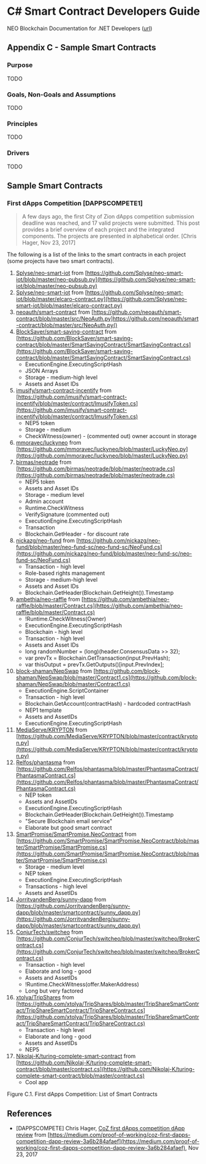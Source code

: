# C# Smart Contract Developers Guide

NEO Blockchain Documentation for .NET Developers ([url](https://github.com/mwherman2000/neo-windocs/tree/master/windocs))

## Appendix C - Sample Smart Contracts

### Purpose

TODO

### Goals, Non-Goals and Assumptions

TODO

### Principles

TODO

### Drivers

TODO

## Sample Smart Contracts

### First dApps Competition [DAPPSCOMPETE1]

>A few days ago, the first City of Zion dApps competition submission deadline was reached, and 17 valid projects were submitted. This post provides a brief overview of each project and the integrated components. The projects are presented in alphabetical order. [Chris Hager, Nov 23, 2017]

The following is a list of the links to the smart contracts in each project (some projects have two smart contracts).

1. [Splyse/neo-smart-iot](https://github.com/Splyse/neo-smart-iot/blob/master/neo-pubsub.py) from [https://github.com/Splyse/neo-smart-iot/blob/master/neo-pubsub.py](https://github.com/Splyse/neo-smart-iot/blob/master/neo-pubsub.py)
2. [Splyse/neo-smart-iot](https://github.com/Splyse/neo-smart-iot/blob/master/elcaro-contract.py) from [https://github.com/Splyse/neo-smart-iot/blob/master/elcaro-contract.py](https://github.com/Splyse/neo-smart-iot/blob/master/elcaro-contract.py)
3. [neoauth/smart-contract](https://github.com/neoauth/smart-contract/blob/master/src/NeoAuth.py) from [https://github.com/neoauth/smart-contract/blob/master/src/NeoAuth.py]https://github.com/neoauth/smart-contract/blob/master/src/NeoAuth.py()
4. [BlockSaver/smart-saving-contract](https://github.com/BlockSaver/smart-saving-contract/blob/master/SmartSavingContract/SmartSavingContract.cs) from [https://github.com/BlockSaver/smart-saving-contract/blob/master/SmartSavingContract/SmartSavingContract.cs](https://github.com/BlockSaver/smart-saving-contract/blob/master/SmartSavingContract/SmartSavingContract.cs)
   * ExecutionEngine.ExecutingScriptHash
   * JSON Arrays
   * Storage - medium-high level
   * Assets and Asset IDs
5. [imusify/smart-contract-incentify](https://github.com/imusify/smart-contract-incentify/blob/master/contract/ImusifyToken.cs) from [https://github.com/imusify/smart-contract-incentify/blob/master/contract/ImusifyToken.cs](https://github.com/imusify/smart-contract-incentify/blob/master/contract/ImusifyToken.cs)
    * NEP5 token
    * Storage - medium
    * CheckWitness(owner) - (commented out) owner account in storage
6. [mmoravec/luckyneo](https://github.com/mmoravec/luckyneo/blob/master/LuckyNeo.py) from [https://github.com/mmoravec/luckyneo/blob/master/LuckyNeo.py](https://github.com/mmoravec/luckyneo/blob/master/LuckyNeo.py)
7. [birmas/neotrade](https://github.com/birmas/neotrade/blob/master/neotrade.cs) from [https://github.com/birmas/neotrade/blob/master/neotrade.cs](https://github.com/birmas/neotrade/blob/master/neotrade.cs)
    * NEP5 token
    * Assets and Asset IDs
    * Storage - medium level
    * Admin account
    * Runtime.CheckWitness
    * VerifySignature (commented out)
    * ExecutionEngine.ExecutingScriptHash
    * Transaction
    * Blockchain.GetHeader - for discount rate
8. [nickazg/neo-fund](https://github.com/nickazg/neo-fund/blob/master/neo-fund-sc/neo-fund-sc/NeoFund.cs) from [https://github.com/nickazg/neo-fund/blob/master/neo-fund-sc/neo-fund-sc/NeoFund.cs](https://github.com/nickazg/neo-fund/blob/master/neo-fund-sc/neo-fund-sc/NeoFund.cs)
    * Transaction - high level
    * Role-based rights management
    * Storage - medium-high level
    * Assets and Asset IDs
    * Blockchain.GetHeader(Blockchain.GetHeight()).Timestamp
9. [ambethia/neo-raffle](https://github.com/ambethia/neo-raffle/blob/master/Contract.cs) from [https://github.com/ambethia/neo-raffle/blob/master/Contract.cs](https://github.com/ambethia/neo-raffle/blob/master/Contract.cs)
    * !Runtime.CheckWitness(Owner)
    * ExecutionEngine.ExecutingScriptHash
    * Blockchain - high level
    * Transaction - high level
    * Assets and Asset IDs
    * long randomNumber = (long)(header.ConsensusData >> 32);
    * var prevTx = Blockchain.GetTransaction(input.PrevHash);
    * var thisOutput = prevTx.GetOutputs()[input.PrevIndex];
10. [block-shaman/NepSwap](https://github.com/block-shaman/NepSwap/blob/master/Contract1.cs) from [https://github.com/block-shaman/NepSwap/blob/master/Contract1.cs](https://github.com/block-shaman/NepSwap/blob/master/Contract1.cs)
    * ExecutionEngine.ScriptContainer
    * Transaction - high level
    * Blockchain.GetAccount(contractHash) - hardcoded contractHash
    * NEP1 template
    * Assets and AssetIDs
    * ExecutionEngine.ExecutingScriptHash
11. [MediaServe/KRYPTON](https://github.com/MediaServe/KRYPTON/blob/master/contract/krypton.py) from [https://github.com/MediaServe/KRYPTON/blob/master/contract/krypton.py](https://github.com/MediaServe/KRYPTON/blob/master/contract/krypton.py)
12. [Relfos/phantasma](https://github.com/Relfos/phantasma/blob/master/PhantasmaContract/PhantasmaContract.cs) from [https://github.com/Relfos/phantasma/blob/master/PhantasmaContract/PhantasmaContract.cs](https://github.com/Relfos/phantasma/blob/master/PhantasmaContract/PhantasmaContract.cs)
    * NEP token
    * Assets and AssetIDs
    * ExecutionEngine.ExecutingScriptHash
    * Blockchain.GetHeader(Blockchain.GetHeight()).Timestamp
    * "Secure Blockchain email service"
    * Elaborate but good smart contract
13. [SmartPromise/SmartPromise.NeoContract](https://github.com/SmartPromise/SmartPromise.NeoContract/blob/master/SmartPromise/SmartPromise.cs) from [https://github.com/SmartPromise/SmartPromise.NeoContract/blob/master/SmartPromise/SmartPromise.cs](https://github.com/SmartPromise/SmartPromise.NeoContract/blob/master/SmartPromise/SmartPromise.cs)
    * Storage - medium level
    * NEP token
    * ExecutionEngine.ExecutingScriptHash
    * Transactions - high level
    * Assets and AssetIDs
14. [JorritvandenBerg/sunny-dapp](https://github.com/JorritvandenBerg/sunny-dapp/blob/master/smartcontract/sunny_dapp.py) from [https://github.com/JorritvandenBerg/sunny-dapp/blob/master/smartcontract/sunny_dapp.py](https://github.com/JorritvandenBerg/sunny-dapp/blob/master/smartcontract/sunny_dapp.py)
15. [ConjurTech/switcheo](https://github.com/ConjurTech/switcheo/blob/master/switcheo/BrokerContract.cs) from [https://github.com/ConjurTech/switcheo/blob/master/switcheo/BrokerContract.cs](https://github.com/ConjurTech/switcheo/blob/master/switcheo/BrokerContract.cs)
    * Transaction - high level
    * Elaborate and long - good
    * Assets and AssetIDs
    * !Runtime.CheckWitness(offer.MakerAddress)
    * Long but very factored
16. [xtolya/TripShares](https://github.com/xtolya/TripShares/blob/master/TripShareSmartContract/TripShareSmartContract/TripShareContract.cs) from [https://github.com/xtolya/TripShares/blob/master/TripShareSmartContract/TripShareSmartContract/TripShareContract.cs](https://github.com/xtolya/TripShares/blob/master/TripShareSmartContract/TripShareSmartContract/TripShareContract.cs)
    * Transaction - high level
    * Elaborate and long - good
    * Assets and AssetIDs
    * NEP5
17. [Nikolaj-K/turing-complete-smart-contract](https://github.com/Nikolaj-K/turing-complete-smart-contract/blob/master/contract.cs) from [https://github.com/Nikolaj-K/turing-complete-smart-contract/blob/master/contract.cs](https://github.com/Nikolaj-K/turing-complete-smart-contract/blob/master/contract.cs)
    * Cool app

Figure C.1. First dApps Competition: List of Smart Contracts

## References

* [DAPPSCOMPETE] Chris Hager, [CoZ first dApps competition dApp review](https://medium.com/proof-of-working/coz-first-dapps-competition-dapp-review-3a6b284afaef) from [https://medium.com/proof-of-working/coz-first-dapps-competition-dapp-review-3a6b284afaef](https://medium.com/proof-of-working/coz-first-dapps-competition-dapp-review-3a6b284afaef), Nov 23, 2017


